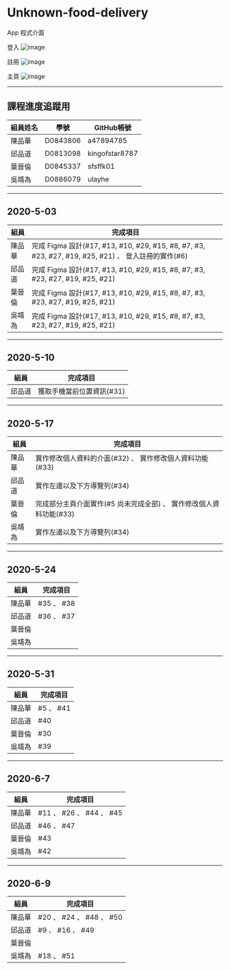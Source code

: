 # Unknown-food-delivery

App 程式介面

登入
![image](https://github.com/a47894785/Unknown-food-delivery/blob/master/Screenshot_20221013_203842.png)

註冊
![image](https://github.com/a47894785/Unknown-food-delivery/blob/master/Screenshot_20221013_203856.png)

主頁
![image](https://github.com/a47894785/Unknown-food-delivery/blob/master/Screenshot_20221013_204035.png)

--- 
## 課程進度追蹤用

| 組員姓名 | 學號     | GitHub帳號     |
| -------- | -------- | -------------- |
| 陳品華   | D0843806 | a47894785      |
| 邱品道   | D0813098 | kingofstar8787 |
| 葉晉倫   | D0845337 | sfsffk01       |
| 吳靖為   | D0886079 | ulayhe         |

---  

## 2020-5-03

|組員|完成項目|
| - | -|
| 陳品華   | 完成 Figma 設計(#17, #13, #10, #29, #15, #8, #7, #3, #23, #27, #19, #25, #21) 、 登入註冊的實作(#6)|
| 邱品道   | 完成 Figma 設計(#17, #13, #10, #29, #15, #8, #7, #3, #23, #27, #19, #25, #21)|
| 葉晉倫   | 完成 Figma 設計(#17, #13, #10, #29, #15, #8, #7, #3, #23, #27, #19, #25, #21)|
| 吳靖為   | 完成 Figma 設計(#17, #13, #10, #29, #15, #8, #7, #3, #23, #27, #19, #25, #21)|

---

## 2020-5-10

|組員|完成項目|
| - | -|
| 邱品道   | 獲取手機當前位置資訊(#31) |
---

## 2020-5-17

|組員|完成項目|
| - | -|
| 陳品華   | 實作修改個人資料的介面(#32) 、 實作修改個人資料功能(#33) |
| 邱品道   | 實作左邊以及下方導覽列(#34) |
| 葉晉倫   | 完成部分主頁介面實作(#5 尚未完成全部) 、 實作修改個人資料功能(#33) |
| 吳靖為   | 實作左邊以及下方導覽列(#34) |
---

## 2020-5-24

|組員|完成項目|
| - | -|
| 陳品華   | #35 、 #38 |
| 邱品道   | #36 、 #37 |
| 葉晉倫   |  |
| 吳靖為   |  |
---

## 2020-5-31

|組員|完成項目|
| - | -|
| 陳品華   | #5 、 #41 |
| 邱品道   | #40 |
| 葉晉倫   | #30 |
| 吳靖為   | #39 |
---

## 2020-6-7

|組員|完成項目|
| - | -|
| 陳品華   | #11 、 #26 、 #44 、 #45 |
| 邱品道   | #46 、 #47 |
| 葉晉倫   | #43 |
| 吳靖為   | #42 |
---

## 2020-6-9

|組員|完成項目|
| - | -|
| 陳品華   | #20 、 #24 、 #48 、 #50 |
| 邱品道   | #9 、 #16 、 #49 |
| 葉晉倫   |  |
| 吳靖為   | #18 、 #51 |
